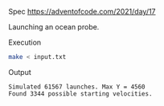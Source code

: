 Spec https://adventofcode.com/2021/day/17

Launching an ocean probe.

Execution

```bash
make < input.txt
```

Output

```
Simulated 61567 launches. Max Y = 4560
Found 3344 possible starting velocities.
```
